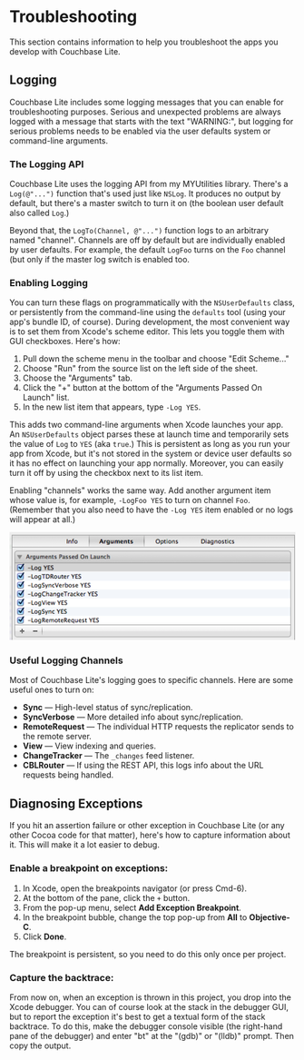 # Troubleshooting
This section contains information to help you troubleshoot the apps you develop with Couchbase Lite.

## Logging

Couchbase Lite includes some logging messages that you can enable for troubleshooting purposes. Serious and unexpected problems are always logged with a message that starts with the text "WARNING:", but logging for serious problems needs to be enabled via the user defaults system or command-line arguments.

### The Logging API ##

Couchbase Lite uses the logging API from my MYUtilities library. There's a `Log(@"...")` function that's used just like `NSLog`. It produces no output by default, but there's a master switch to turn it on (the boolean user default also called `Log`.) 

Beyond that, the `LogTo(Channel, @"...")` function logs to an arbitrary named "channel". Channels are off by default but are individually enabled by user defaults. For example, the default `LogFoo` turns on the `Foo` channel (but only if the master log switch is enabled too.

### Enabling Logging ##

You can turn these flags on programmatically with the `NSUserDefaults` class, or persistently from the command-line using the `defaults` tool (using your app's bundle ID, of course). During development, the most convenient way is to set them from Xcode's scheme editor. This lets you toggle them with GUI checkboxes. Here's how:

1. Pull down the scheme menu in the toolbar and choose "Edit Scheme..."
2. Choose "Run" from the source list on the left side of the sheet.
3. Choose the "Arguments" tab.
4. Click the "+" button at the bottom of the "Arguments Passed On Launch" list.
5. In the new list item that appears, type `-Log YES`.

This adds two command-line arguments when Xcode launches your app. An `NSUserDefaults` object parses these at launch time and temporarily sets the value of `Log` to `YES` (aka `true`.) This is persistent as long as you run your app from Xcode, but it's not stored in the system or device user defaults so it has no effect on launching your app normally. Moreover, you can easily turn it off by using the checkbox next to its list item.

Enabling "channels" works the same way. Add another argument item whose value is, for example, `-LogFoo YES` to turn on channel `Foo`. (Remember that you also need to have the `-Log YES` item enabled or no logs will appear at all.)

![](images/logging.png)


### Useful Logging Channels ##

Most of Couchbase Lite's logging goes to specific channels. Here are some useful ones to turn on:

 * **Sync** &mdash; High-level status of sync/replication.
 * **SyncVerbose** &mdash; More detailed info about sync/replication.
 * **RemoteRequest** &mdash; The individual HTTP requests the replicator sends to the remote server.
 * **View** &mdash; View indexing and queries.
 * **ChangeTracker** &mdash; The `_changes` feed listener.
 * **CBLRouter** &mdash; If using the REST API, this logs info about the URL requests being handled.
 
## Diagnosing Exceptions

If you hit an assertion failure or other exception in Couchbase Lite (or any other Cocoa code for that matter), here's how to capture information about it. This will make it a lot easier to debug.
 

### Enable a breakpoint on exceptions:

  1. In Xcode, open the breakpoints navigator (or press Cmd-6).
  2. At the bottom of the pane, click the `+` button.
  3. From the pop-up menu, select **Add Exception Breakpoint**.  
  4. In the breakpoint bubble, change the top pop-up from **All** to **Objective-C**.
  5. Click **Done**.

The breakpoint is persistent, so you need to do this only once per project.

### Capture the backtrace:

From now on, when an exception is thrown in this project, you drop into the Xcode debugger. You can of course look at the stack in the debugger GUI, but to report the exception it's best to get a textual form of the stack backtrace. To do this, make the debugger console visible (the right-hand pane of the debugger) and enter "bt" at the "(gdb)" or "(lldb)" prompt. Then copy the output.

<!--
## Diagnosing Connection Problems

## Inspecting Your Data

-->